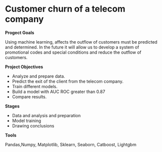 # Customer churn of a telecom company

**Progect Goals**

Using machine learning, affects the outflow of customers must be predicted and determined. In the future it will allow us to develop a system of promotional codes and special conditions and reduce the outflow of customers. 

**Project Objectives**

- Analyze and prepare data.
- Predict the exit of the client from the telecom company. 
- Train different models. 
- Build a model with AUC ROC greater than 0.87
- Compare results. 

**Stages**

- Data and analysis and preparation
- Model training
- Drawing conclusions

**Tools** 

Pandas,Numpy, Matplotlib,  Sklearn, Seaborn, Catboost, Lightgbm
